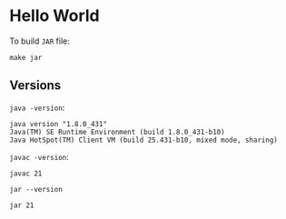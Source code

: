 # Hello World

To build `JAR` file:

```
make jar
```

## Versions

`java -version`:

```
java version "1.8.0_431"
Java(TM) SE Runtime Environment (build 1.8.0_431-b10)
Java HotSpot(TM) Client VM (build 25.431-b10, mixed mode, sharing)
```

`javac -version`:

```
javac 21
```

`jar --version`

```
jar 21
```